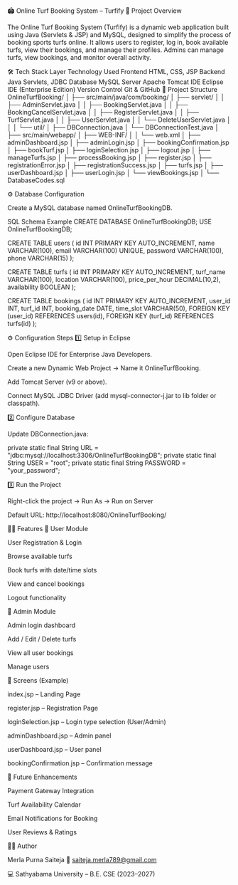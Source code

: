 🏟️ Online Turf Booking System – Turfify
📘 Project Overview

The Online Turf Booking System (Turfify) is a dynamic web application built using Java (Servlets & JSP) and MySQL, designed to simplify the process of booking sports turfs online.
It allows users to register, log in, book available turfs, view their bookings, and manage their profiles.
Admins can manage turfs, view bookings, and monitor overall activity.

🛠️ Tech Stack
Layer	Technology Used
Frontend	HTML, CSS, JSP
Backend	Java Servlets, JDBC
Database	MySQL
Server	Apache Tomcat
IDE	Eclipse IDE (Enterprise Edition)
Version Control	Git & GitHub
📂 Project Structure
OnlineTurfBooking/
│
├── src/main/java/com/booking/
│   ├── servlet/
│   │   ├── AdminServlet.java
│   │   ├── BookingServlet.java
│   │   ├── BookingCancelServlet.java
│   │   ├── RegisterServlet.java
│   │   ├── TurfServlet.java
│   │   ├── UserServlet.java
│   │   └── DeleteUserServlet.java
│   │
│   └── util/
│       ├── DBConnection.java
│       └── DBConnectionTest.java
│
├── src/main/webapp/
│   ├── WEB-INF/
│   │   └── web.xml
│   ├── adminDashboard.jsp
│   ├── adminLogin.jsp
│   ├── bookingConfirmation.jsp
│   ├── bookTurf.jsp
│   ├── loginSelection.jsp
│   ├── logout.jsp
│   ├── manageTurfs.jsp
│   ├── processBooking.jsp
│   ├── register.jsp
│   ├── registrationError.jsp
│   ├── registrationSuccess.jsp
│   ├── turfs.jsp
│   ├── userDashboard.jsp
│   ├── userLogin.jsp
│   └── viewBookings.jsp
│
└── DatabaseCodes.sql

⚙️ Database Configuration

Create a MySQL database named OnlineTurfBookingDB.

SQL Schema Example
CREATE DATABASE OnlineTurfBookingDB;
USE OnlineTurfBookingDB;

CREATE TABLE users (
    id INT PRIMARY KEY AUTO_INCREMENT,
    name VARCHAR(100),
    email VARCHAR(100) UNIQUE,
    password VARCHAR(100),
    phone VARCHAR(15)
);

CREATE TABLE turfs (
    id INT PRIMARY KEY AUTO_INCREMENT,
    turf_name VARCHAR(100),
    location VARCHAR(100),
    price_per_hour DECIMAL(10,2),
    availability BOOLEAN
);

CREATE TABLE bookings (
    id INT PRIMARY KEY AUTO_INCREMENT,
    user_id INT,
    turf_id INT,
    booking_date DATE,
    time_slot VARCHAR(50),
    FOREIGN KEY (user_id) REFERENCES users(id),
    FOREIGN KEY (turf_id) REFERENCES turfs(id)
);

⚙️ Configuration Steps
1️⃣ Setup in Eclipse

Open Eclipse IDE for Enterprise Java Developers.

Create a new Dynamic Web Project → Name it OnlineTurfBooking.

Add Tomcat Server (v9 or above).

Connect MySQL JDBC Driver (add mysql-connector-j.jar to lib folder or classpath).

2️⃣ Configure Database

Update DBConnection.java:

private static final String URL = "jdbc:mysql://localhost:3306/OnlineTurfBookingDB";
private static final String USER = "root";
private static final String PASSWORD = "your_password";

3️⃣ Run the Project

Right-click the project → Run As → Run on Server

Default URL: http://localhost:8080/OnlineTurfBooking/

🧑‍💻 Features
🔹 User Module

User Registration & Login

Browse available turfs

Book turfs with date/time slots

View and cancel bookings

Logout functionality

🔹 Admin Module

Admin login dashboard

Add / Edit / Delete turfs

View all user bookings

Manage users

📸 Screens (Example)

index.jsp – Landing Page

register.jsp – Registration Page

loginSelection.jsp – Login type selection (User/Admin)

adminDashboard.jsp – Admin panel

userDashboard.jsp – User panel

bookingConfirmation.jsp – Confirmation message

🚀 Future Enhancements

Payment Gateway Integration

Turf Availability Calendar

Email Notifications for Booking

User Reviews & Ratings

👨‍💻 Author

Merla Purna Saiteja
📧 saiteja.merla789@gmail.com

💻 Sathyabama University – B.E. CSE (2023–2027)
